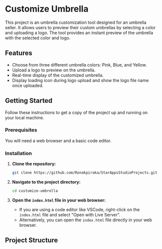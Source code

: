 # Customize Umbrella

This project is an umbrella customization tool designed for an umbrella seller. It allows users to preview their custom umbrellas by selecting a color and uploading a logo. The tool provides an instant preview of the umbrella with the selected color and logo.

## Features

- Choose from three different umbrella colors: Pink, Blue, and Yellow.
- Upload a logo to preview on the umbrella.
- Real-time display of the customized umbrella.
- Display loading icon during logo upload and show the logo file name once uploaded.

## Getting Started

Follow these instructions to get a copy of the project up and running on your local machine.

### Prerequisites

You will need a web browser and a basic code editor.

### Installation

1. **Clone the repository:**

    ```bash
    git clone https://github.com/Ronakpiraka/StarAppsStudioProjects.git
    ```

2. **Navigate to the project directory:**

    ```bash
    cd customize-umbrella
    ```

3. **Open the `index.html` file in your web browser:**

    - If you are using a code editor like VSCode, right-click on the `index.html` file and select "Open with Live Server".
    - Alternatively, you can open the `index.html` file directly in your web browser.

## Project Structure

